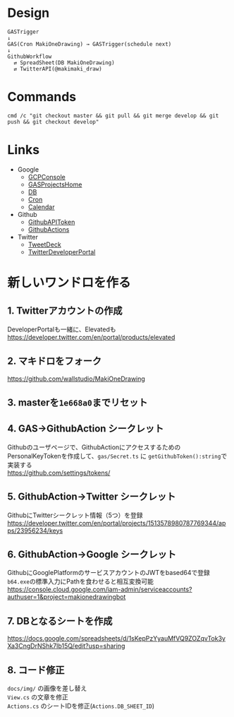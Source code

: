 # Design

```
GASTrigger
↓
GAS(Cron MakiOneDrawing) → GASTrigger(schedule next)
↓
GithubWorkflow
  ⇄ SpreadSheet(DB MakiOneDrawing)
  ⇄ TwitterAPI(@makimaki_draw)
```

# Commands

```
cmd /c "git checkout master && git pull && git merge develop && git push && git checkout develop"
```
# Links

- Google
  - [GCPConsole](https://console.cloud.google.com/iam-admin/serviceaccounts/details/116370453942115831918;edit=true?previousPage=%2Fapis%2Fcredentials%3Fauthuser%3D1%26project%3Dmakionedrawingbot&authuser=1&project=makionedrawingbot)
  - [GASProjectsHome](https://script.google.com/u/1/home)
  - [DB](https://docs.google.com/spreadsheets/d/1Un15MnW9Z2ChwSdsxdAVw495uSmJN4jBHngcBpYxo_0/edit#gid=1297766856)
  - [Cron](https://script.google.com/u/1/home/projects/1KkhWQBIWylJvgWIZAi-XM_i3vdexD6QiJZ8fY5Kelk66cqf00dZPlBnX/edit)
  - [Calendar](https://calendar.google.com/calendar/u/1?cid=MjIzMjZtYmcxY2JkODhiaTVzN2U5Y2tsYmdAZ3JvdXAuY2FsZW5kYXIuZ29vZ2xlLmNvbQ)
- Github
  - [GithubAPIToken](https://github.com/settings/tokens)
  - [GithubActions](https://github.com/wallstudio/MakiOneDrawing/actions)
- Twitter
  - [TweetDeck](https://tweetdeck.twitter.com/)
  - [TwitterDeveloperPortal](https://developer.twitter.com/en/portal/dashboard)

# 新しいワンドロを作る

## 1. Twitterアカウントの作成
DeveloperPortalも一緒に、Elevatedも  
https://developer.twitter.com/en/portal/products/elevated

## 2. マキドロをフォーク
https://github.com/wallstudio/MakiOneDrawing

## 3. masterを`1e668a0`までリセット

## 4. GAS->GithubAction シークレット
Githubのユーザページで、GithubActionにアクセスするためのPersonalKeyTokenを作成して、`gas/Secret.ts` に `getGithubToken():string`で実装する  
https://github.com/settings/tokens/

## 5. GithubAction->Twitter シークレット
GithubにTwitterシークレット情報（5つ）を登録  
https://developer.twitter.com/en/portal/projects/1513578980787769344/apps/23956234/keys

## 6. GithubAction->Google シークレット
GithubにGooglePlatformのサービスアカウントのJWTをbased64で登録  
`b64.exe`の標準入力にPathを食わせると相互変換可能  
https://console.cloud.google.com/iam-admin/serviceaccounts?authuser=1&project=makionedrawingbot

## 7. DBとなるシートを作成
https://docs.google.com/spreadsheets/d/1sKepPzYyauMfVQ9ZOZqvTok3yXa3CngDrNShk7Ib15Q/edit?usp=sharing

## 8. コード修正
`docs/img/` の画像を差し替え  
`View.cs` の文章を修正  
`Actions.cs` のシートIDを修正(`Actions.DB_SHEET_ID`)
